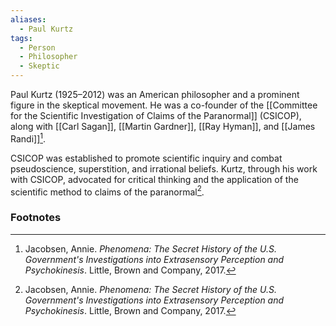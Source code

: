 ```yaml
---
aliases:
  - Paul Kurtz
tags:
  - Person
  - Philosopher
  - Skeptic
---
```

Paul Kurtz (1925–2012) was an American philosopher and a prominent figure in the skeptical movement. He was a co-founder of the [[Committee for the Scientific Investigation of Claims of the Paranormal]] (CSICOP), along with [[Carl Sagan]], [[Martin Gardner]], [[Ray Hyman]], and [[James Randi]][^1].

CSICOP was established to promote scientific inquiry and combat pseudoscience, superstition, and irrational beliefs. Kurtz, through his work with CSICOP, advocated for critical thinking and the application of the scientific method to claims of the paranormal[^1].

### Footnotes
[^1]: Jacobsen, Annie. *Phenomena: The Secret History of the U.S. Government's Investigations into Extrasensory Perception and Psychokinesis*. Little, Brown and Company, 2017.

